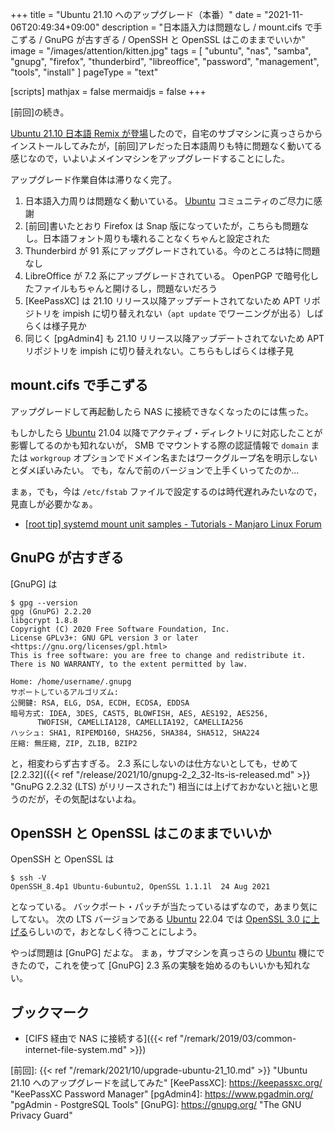 +++
title = "Ubuntu 21.10 へのアップグレード（本番）"
date =  "2021-11-06T20:49:34+09:00"
description = "日本語入力は問題なし / mount.cifs で手こずる / GnuPG が古すぎる / OpenSSH と OpenSSL はこのままでいいか"
image = "/images/attention/kitten.jpg"
tags = [ "ubuntu", "nas", "samba", "gnupg", "firefox", "thunderbird", "libreoffice", "password", "management", "tools", "install" ]
pageType = "text"

[scripts]
  mathjax = false
  mermaidjs = false
+++

[前回]の続き。

[Ubuntu 21.10 日本語 Remix が登場](https://www.ubuntulinux.jp/News/ubuntu2110-ja-remix "Ubuntu 21.10 日本語 Remix リリース | Ubuntu Japanese Team")したので，自宅のサブマシンに真っさらからインストールしてみたが，[前回]アレだった日本語周りも特に問題なく動いてる感じなので，いよいよメインマシンをアップグレードすることにした。

アップグレード作業自体は滞りなく完了。

1. 日本語入力周りは問題なく動いている。 [Ubuntu] コミュニティのご尽力に感謝
2. [前回]書いたとおり Firefox は Snap 版になっていたが，こちらも問題なし。日本語フォント周りも壊れることなくちゃんと設定された
3. Thunderbird が 91 系にアップグレードされている。今のところは特に問題なし
4. LibreOffice が 7.2 系にアップグレードされている。 OpenPGP で暗号化したファイルもちゃんと開けるし，問題ないだろう
5. [KeePassXC] は 21.10 リリース以降アップデートされてないため APT リポジトリを impish に切り替えれない（`apt update` でワーニングが出る）しばらくは様子見か
6. 同じく [pgAdmin4] も 21.10 リリース以降アップデートされてないため APT リポジトリを impish に切り替えれない。こちらもしばらくは様子見

## mount.cifs で手こずる

アップグレードして再起動したら NAS に接続できなくなったのには焦った。

もしかしたら [Ubuntu] 21.04 以降でアクティブ・ディレクトリに対応したことが影響してるのかも知れないが， SMB でマウントする際の認証情報で `domain` または `workgroup` オプションでドメイン名またはワークグループ名を明示しないとダメぽいみたい。
でも，なんで前のバージョンで上手くいってたのか...

まぁ，でも，今は `/etc/fstab` ファイルで設定するのは時代遅れみたいなので，見直しが必要かなぁ。

- [[root tip] systemd mount unit samples - Tutorials - Manjaro Linux Forum](https://forum.manjaro.org/t/root-tip-systemd-mount-unit-samples/1191)

## GnuPG が古すぎる

[GnuPG] は

```text
$ gpg --version
gpg (GnuPG) 2.2.20
libgcrypt 1.8.8
Copyright (C) 2020 Free Software Foundation, Inc.
License GPLv3+: GNU GPL version 3 or later <https://gnu.org/licenses/gpl.html>
This is free software: you are free to change and redistribute it.
There is NO WARRANTY, to the extent permitted by law.

Home: /home/username/.gnupg
サポートしているアルゴリズム:
公開鍵: RSA, ELG, DSA, ECDH, ECDSA, EDDSA
暗号方式: IDEA, 3DES, CAST5, BLOWFISH, AES, AES192, AES256,
      TWOFISH, CAMELLIA128, CAMELLIA192, CAMELLIA256
ハッシュ: SHA1, RIPEMD160, SHA256, SHA384, SHA512, SHA224
圧縮: 無圧縮, ZIP, ZLIB, BZIP2
```

と，相変わらず古すぎる。
2.3 系にしないのは仕方ないとしても，せめて [2.2.32]({{< ref "/release/2021/10/gnupg-2_2_32-lts-is-released.md" >}} "GnuPG 2.2.32 (LTS) がリリースされた") 相当には上げておかないと拙いと思うのだが，その気配はないよね。

## OpenSSH と OpenSSL はこのままでいいか

OpenSSH と OpenSSL は

```text
$ ssh -V
OpenSSH_8.4p1 Ubuntu-6ubuntu2, OpenSSL 1.1.1l  24 Aug 2021
```

となっている。
バックポート・パッチが当たっているはずなので，あまり気にしてない。
次の LTS バージョンである [Ubuntu] 22.04 では [OpenSSL 3.0 に上げる](https://kledgeb.blogspot.com/2021/10/ubuntu-2204-3-openssl-30.html "Ubuntu 22.04 その3 - OpenSSL 3.0への移行計画 - kledgeb")らしいので，おとなしく待つことにしよう。

やっぱ問題は [GnuPG] だよな。
まぁ，サブマシンを真っさらの [Ubuntu] 機にできたので，これを使って [GnuPG] 2.3 系の実験を始めるのもいいかも知れない。

## ブックマーク

- [CIFS 経由で NAS に接続する]({{< ref "/remark/2019/03/common-internet-file-system.md" >}})

[Ubuntu]: https://www.ubuntu.com/ "The leading operating system for PCs, IoT devices, servers and the cloud | Ubuntu"
[前回]: {{< ref "/remark/2021/10/upgrade-ubuntu-21_10.md" >}} "Ubuntu 21.10 へのアップグレードを試してみた"
[KeePassXC]: https://keepassxc.org/ "KeePassXC Password Manager"
[pgAdmin4]: https://www.pgadmin.org/ "pgAdmin - PostgreSQL Tools"
[GnuPG]: https://gnupg.org/ "The GNU Privacy Guard"
<!-- eof -->
